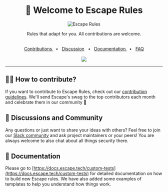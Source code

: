 <div align="center">

  <h1>👋 Welcome to Escape Rules</h1>

![Escape Rules](https://26857953.fs1.hubspotusercontent-eu1.net/hubfs/26857953/escape-rules-github.png)

Rules that adapt for you. All contributions are welcome.

<br />
  <a href="https://github.com/Escape-Technologies/escape-rules/blob/main/Contribution-Guidelines.md">Contributions </a>
  <span>&nbsp;&nbsp;•&nbsp;&nbsp;</span>
   <a href="https://slack.escape.tech/"> Discussion</a>
  <span>&nbsp;&nbsp;•&nbsp;&nbsp;</span>
   <a href="https://docs.escape.tech/custom-tests?utm_source=github&utm_medium=referral">Documentation </a>
  <span>&nbsp;&nbsp;•&nbsp;&nbsp;</span>
   <a href="https://escape.tech/escape-rules#faq?utm_source=github&utm_medium=referral">FAQ </a> 
  <br />
    <br />
    <a href="https://slack.escape.tech/"><img src="https://img.shields.io/badge/join-community-today.svg?style=flat"></a>
  <br />
  <hr />
</div>

## 🧑‍💻 How to contribute?
If you want to contribute to Escape Rules, check out our [contribution guidelines](https://github.com/Escape-Technologies/escape-rules/blob/main/Contribution-Guidelines.md). We'll send Escape's swag to the top contributors each month and celebrate them in our community 🤩

## 🤝 Discussions and Community
Any questions or just want to share your ideas with others? Feel free to join our [Slack community](https://slack.escape.tech/) and ask project maintainers or your peers! You are always welcome to also chat about all things security there. 

## 📖 Documentation
Please go to [https://docs.escape.tech/custom-tests](https://docs.escape.tech/custom-tests) for detailed documentation on how to build new Escape rules. We have also added some examples of templates to help you understand how things work.


